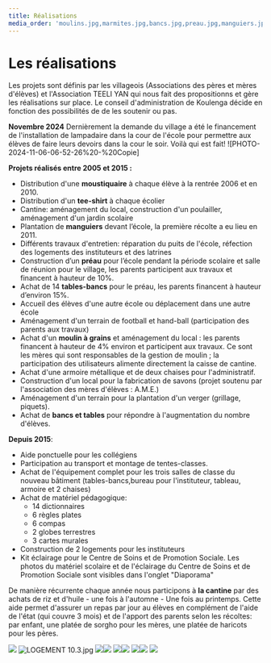 ```yaml
---
title: Réalisations
media_order: 'moulins.jpg,marmites.jpg,bancs.jpg,preau.jpg,manguiers.jpg,puits.jpg,CM2 2.jpg,LOGEMENT 10.3.jpg'
---
```


# Les réalisations

Les projets sont définis par les villageois (Associations des pères et mères d'élèves) et l'Association TEELI YAN qui nous fait des propositionns et gère les réalisations sur place. Le conseil d'administration de Koulenga décide en fonction des possibilités de  de les soutenir ou pas.

**Novembre 2024**
Dernièrement la demande du village a été le financement de l'installation de lampadaire dans la cour de l'école pour permettre aux élèves de faire leurs devoirs dans la cour le soir.
Voilà qui est fait!
![PHOTO-2024-11-06-06-52-26%20-%20Copie]

**Projets réalisés entre 2005 et 2015 :**

- Distribution d'une **moustiquaire** à chaque élève à la rentrée 2006 et en 2010.
- Distribution d'un **tee-shirt** à chaque écolier
- Cantine: aménagement du local, construction d'un poulailler, aménagement d'un jardin scolaire
- Plantation de **manguiers** devant l’école, la première récolte a eu lieu en 2011.
- Différents travaux d'entretien: réparation du puits de l'école, réfection des logements des instituteurs et des latrines
- Construction d’un **préau** pour l’école pendant la période scolaire et salle de réunion pour le village, les parents participent aux travaux et financent à hauteur de 10%. 
- Achat de 14 **tables-bancs** pour le préau, les parents financent à hauteur d’environ 15%.
- Accueil des élèves d'une autre école ou déplacement dans une autre école
- Aménagement d'un terrain de football et hand-ball (participation des parents aux travaux)
- Achat d'un **moulin à grains** et aménagement du local : les parents financent à hauteur de 4% environ et participent aux travaux. Ce sont les mères qui sont responsables de la gestion de moulin ; la participation des utilisateurs alimente directement  la caisse de cantine.
- Achat d'une armoire métallique et de deux chaises pour l'administratif.
- Construction d'un local pour la fabrication de savons (projet soutenu par l'association des mères d'élèves : A.M.E.)
- Aménagement d'un terrain pour la plantation d'un verger (grillage, piquets).
- Achat de **bancs et tables** pour répondre à l'augmentation du nombre d'élèves.

**Depuis 2015**:

- Aide ponctuelle pour les collégiens
- Participation au transport et montage de tentes-classes.
- Achat de  l'équipement complet pour les trois  salles de classe du nouveau bâtiment (tables-bancs,bureau pour l'instituteur, tableau, armoire et 2 chaises)
- Achat de matériel pédagogique: 
    - 14 dictionnaires
	- 6 règles plates
	- 6 compas
	- 2 globes terrestres 
	- 3 cartes murales 
- Construction de 2 logements pour les instituteurs
- Kit éclairage pour le Centre de Soins et de Promotion Sociale.
Les photos du matériel scolaire et de l'éclairage du Centre de Soins et de Promotion Sociale sont visibles dans l'onglet "Diaporama"

De manière récurrente chaque année nous participons à **la cantine** par des achats de riz et d'huile - une fois à l'automne - Une fois  au printemps. Cette aide permet d'assurer un repas par jour au élèves en complément de l'aide de l'état (qui couvre 3 mois) et de l'apport des parents selon les récoltes: par enfant, une platée de sorgho pour les mères, une platée de haricots pour les pères.

![](CM2%202.jpg)  ![LOGEMENT 10.3.jpg](LOGEMENT%2010.3.jpg)
![](bancs.jpg)![](manguiers.jpg)
![](preau.jpg)![](puits.jpg)
![](moulins.jpg)![](marmites.jpg)
![](PHOTO-2021-01-07-11-29-49.jpg)
